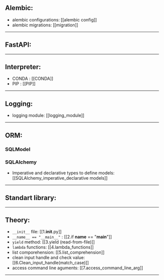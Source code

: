 ## Alembic:
 - alembic configurations: [[alembic config]]
 - alembic migrations: [[migration]]

***

## FastAPI:

***

## Interpreter:
 - CONDA : [[CONDA]]
 - PIP : [[PIP]]

***

## Logging:
 - logging module: [[logging_module]]

***

## ORM:
### SQLModel


### SQLAlchemy
 - Imperative and declarative types to define models: [[SQLAlchemy_imperative_declarative models]]

***

## Standart library:

***

## Theory:
 - `__init__` file: [[1.__init__.py]]
 - `__name__ == "__main__"` : [[2.if __name__ == "__main__"]]
 - `yield` method: [[3.yield (read-from-file)]]
 - `lambda` functions: [[4.lambda_functions]]
 - list comporehension: [[5.list_comprehension]]
 - clean input handle and check value: [[6.Clean_input_handle(match_case)]]
 - access command line aguments: [[7.access_command_line_arg]]

***

